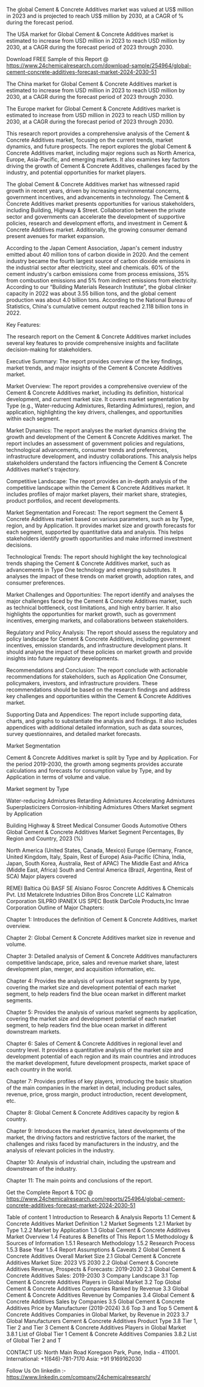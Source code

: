 The global Cement & Concrete Additives market was valued at US$ million in 2023 and is projected to reach US$ million by 2030, at a CAGR of % during the forecast period.

The USA market for Global Cement & Concrete Additives market is estimated to increase from USD million in 2023 to reach USD million by 2030, at a CAGR during the forecast period of 2023 through 2030.

Download FREE Sample of this Report @ https://www.24chemicalresearch.com/download-sample/254964/global-cement-concrete-additives-forecast-market-2024-2030-51

The China market for Global Cement & Concrete Additives market is estimated to increase from USD million in 2023 to reach USD million by 2030, at a CAGR during the forecast period of 2023 through 2030.

The Europe market for Global Cement & Concrete Additives market is estimated to increase from USD million in 2023 to reach USD million by 2030, at a CAGR during the forecast period of 2023 through 2030.

This research report provides a comprehensive analysis of the Cement & Concrete Additives market, focusing on the current trends, market dynamics, and future prospects. The report explores the global Cement & Concrete Additives market, including major regions such as North America, Europe, Asia-Pacific, and emerging markets. It also examines key factors driving the growth of Cement & Concrete Additives, challenges faced by the industry, and potential opportunities for market players.

The global Cement & Concrete Additives market has witnessed rapid growth in recent years, driven by increasing environmental concerns, government incentives, and advancements in technology. The Cement & Concrete Additives market presents opportunities for various stakeholders, including Building, Highway & Street. Collaboration between the private sector and governments can accelerate the development of supportive policies, research and development efforts, and investment in Cement & Concrete Additives market. Additionally, the growing consumer demand present avenues for market expansion.

According to the Japan Cement Association, Japan's cement industry emitted about 40 million tons of carbon dioxide in 2020. And the cement industry became the fourth largest source of carbon dioxide emissions in the industrial sector after electricity, steel and chemicals. 60% of the cement industry's carbon emissions come from process emissions, 35% from combustion emissions and 5% from indirect emissions from electricity. According to our “Building Materials Research Institute”, the global clinker capacity in 2022 was about 3.55 billion tons, and the global cement production was about 4.0 billion tons. According to the National Bureau of Statistics, China's cumulative cement output reached 2.118 billion tons in 2022.

Key Features:

The research report on the Cement & Concrete Additives market includes several key features to provide comprehensive insights and facilitate decision-making for stakeholders.

Executive Summary: The report provides overview of the key findings, market trends, and major insights of the Cement & Concrete Additives market.

Market Overview: The report provides a comprehensive overview of the Cement & Concrete Additives market, including its definition, historical development, and current market size. It covers market segmentation by Type (e.g., Water-reducing Admixtures, Retarding Admixtures), region, and application, highlighting the key drivers, challenges, and opportunities within each segment.

Market Dynamics: The report analyses the market dynamics driving the growth and development of the Cement & Concrete Additives market. The report includes an assessment of government policies and regulations, technological advancements, consumer trends and preferences, infrastructure development, and industry collaborations. This analysis helps stakeholders understand the factors influencing the Cement & Concrete Additives market's trajectory.

Competitive Landscape: The report provides an in-depth analysis of the competitive landscape within the Cement & Concrete Additives market. It includes profiles of major market players, their market share, strategies, product portfolios, and recent developments.

Market Segmentation and Forecast: The report segment the Cement & Concrete Additives market based on various parameters, such as by Type, region, and by Application. It provides market size and growth forecasts for each segment, supported by quantitative data and analysis. This helps stakeholders identify growth opportunities and make informed investment decisions.

Technological Trends: The report should highlight the key technological trends shaping the Cement & Concrete Additives market, such as advancements in Type One technology and emerging substitutes. It analyses the impact of these trends on market growth, adoption rates, and consumer preferences.

Market Challenges and Opportunities: The report identify and analyses the major challenges faced by the Cement & Concrete Additives market, such as technical bottleneck, cost limitations, and high entry barrier. It also highlights the opportunities for market growth, such as government incentives, emerging markets, and collaborations between stakeholders.

Regulatory and Policy Analysis: The report should assess the regulatory and policy landscape for Cement & Concrete Additives, including government incentives, emission standards, and infrastructure development plans. It should analyse the impact of these policies on market growth and provide insights into future regulatory developments.

Recommendations and Conclusion: The report conclude with actionable recommendations for stakeholders, such as Application One Consumer, policymakers, investors, and infrastructure providers. These recommendations should be based on the research findings and address key challenges and opportunities within the Cement & Concrete Additives market.

Supporting Data and Appendices: The report include supporting data, charts, and graphs to substantiate the analysis and findings. It also includes appendices with additional detailed information, such as data sources, survey questionnaires, and detailed market forecasts.

Market Segmentation

Cement & Concrete Additives market is split by Type and by Application. For the period 2019-2030, the growth among segments provides accurate calculations and forecasts for consumption value by Type, and by Application in terms of volume and value.

Market segment by Type

Water-reducing Admixtures
Retarding Admixtures
Accelerating Admixtures
Superplasticizers
Corrosion-inhibiting Admixtures
Others
Market segment by Application

Building
Highway & Street
Medical
Consumer Goods
Automotive
Others
Global Cement & Concrete Additives Market Segment Percentages, By Region and Country, 2023 (%)

North America (United States, Canada, Mexico)
Europe (Germany, France, United Kingdom, Italy, Spain, Rest of Europe)
Asia-Pacific (China, India, Japan, South Korea, Australia, Rest of APAC)
The Middle East and Africa (Middle East, Africa)
South and Central America (Brazil, Argentina, Rest of SCA)
Major players covered

REMEI Baltica Oü
BASF SE
Alsiano
Fosroc
Concrete Additives & Chemicals Pvt. Ltd
Metalcrete Industries
Dillon Bros Concrete LLC
Kalmatron Corporation
SILPRO
IPANEX
US SPEC
Bostik
DarCole Products,Inc
Imrae Corporation
Outline of Major Chapters:

Chapter 1: Introduces the definition of Cement & Concrete Additives, market overview.

Chapter 2: Global Cement & Concrete Additives market size in revenue and volume.

Chapter 3: Detailed analysis of Cement & Concrete Additives manufacturers competitive landscape, price, sales and revenue market share, latest development plan, merger, and acquisition information, etc.

Chapter 4: Provides the analysis of various market segments by type, covering the market size and development potential of each market segment, to help readers find the blue ocean market in different market segments.

Chapter 5: Provides the analysis of various market segments by application, covering the market size and development potential of each market segment, to help readers find the blue ocean market in different downstream markets.

Chapter 6: Sales of Cement & Concrete Additives in regional level and country level. It provides a quantitative analysis of the market size and development potential of each region and its main countries and introduces the market development, future development prospects, market space of each country in the world.

Chapter 7: Provides profiles of key players, introducing the basic situation of the main companies in the market in detail, including product sales, revenue, price, gross margin, product introduction, recent development, etc.

Chapter 8: Global Cement & Concrete Additives capacity by region & country.

Chapter 9: Introduces the market dynamics, latest developments of the market, the driving factors and restrictive factors of the market, the challenges and risks faced by manufacturers in the industry, and the analysis of relevant policies in the industry.

Chapter 10: Analysis of industrial chain, including the upstream and downstream of the industry.

Chapter 11: The main points and conclusions of the report.

Get the Complete Report & TOC @ https://www.24chemicalresearch.com/reports/254964/global-cement-concrete-additives-forecast-market-2024-2030-51

Table of content
1 Introduction to Research & Analysis Reports
1.1 Cement & Concrete Additives Market Definition
1.2 Market Segments
1.2.1 Market by Type
1.2.2 Market by Application
1.3 Global Cement & Concrete Additives Market Overview
1.4 Features & Benefits of This Report
1.5 Methodology & Sources of Information
1.5.1 Research Methodology
1.5.2 Research Process
1.5.3 Base Year
1.5.4 Report Assumptions & Caveats
2 Global Cement & Concrete Additives Overall Market Size
2.1 Global Cement & Concrete Additives Market Size: 2023 VS 2030
2.2 Global Cement & Concrete Additives Revenue, Prospects & Forecasts: 2019-2030
2.3 Global Cement & Concrete Additives Sales: 2019-2030
3 Company Landscape
3.1 Top Cement & Concrete Additives Players in Global Market
3.2 Top Global Cement & Concrete Additives Companies Ranked by Revenue
3.3 Global Cement & Concrete Additives Revenue by Companies
3.4 Global Cement & Concrete Additives Sales by Companies
3.5 Global Cement & Concrete Additives Price by Manufacturer (2019-2024)
3.6 Top 3 and Top 5 Cement & Concrete Additives Companies in Global Market, by Revenue in 2023
3.7 Global Manufacturers Cement & Concrete Additives Product Type
3.8 Tier 1, Tier 2 and Tier 3 Cement & Concrete Additives Players in Global Market
3.8.1 List of Global Tier 1 Cement & Concrete Additives Companies
3.8.2 List of Global Tier 2 and T

CONTACT US:
North Main Road Koregaon Park, Pune, India - 411001.
International: +1(646)-781-7170
Asia: +91 9169162030

Follow Us On linkedin :- https://www.linkedin.com/company/24chemicalresearch/
